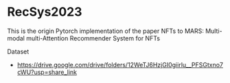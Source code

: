# RecSys2023
This is the origin Pytorch implementation of the paper NFTs to MARS: Multi-modal multi-Attention Recommender System for NFTs	

Dataset
- https://drive.google.com/drive/folders/12WeTJ6HzjGI0giirlu__PFSGtxno7cWU?usp=share_link
